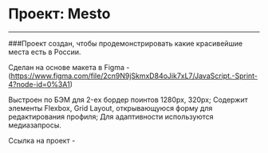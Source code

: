 # Проект: Mesto
_______________

###Проект создан, чтобы продемонстрировать какие красивейшие места есть в России.

Сделан на основе макета в Figma - (https://www.figma.com/file/2cn9N9jSkmxD84oJik7xL7/JavaScript.-Sprint-4?node-id=0%3A1)

Выстроен по БЭМ для 2-eх бордер поинтов 1280px, 320px;
Содержит элементы Flexbox, Grid Layout, открывающуюся форму для редактирования профиля;
Для адаптивности используются медиазапросы.

Ссылка на проект -
